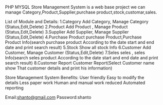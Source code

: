 PHP MYSQL Store Management System is a web base project we can manage Category,Product,Supplier,purchase product,stock,customar,sales.

List of Module and  Details:
1.Category
Add Category, Manage Category (Status,Edit,Delete)
2.Product
Add Product , Manage Product (Status,Edit,Delete)
3.Supplier
Add Supplier, Manage Supplier (Status,Edit,Delete)
4.Purchase Product
purchase Product,Purchase Product Info(search purchase product According to the date start and end date and print search result)
5.Stock
Show all stock Info
6.Customer
Add Customer, Manage Customer (Status,Edit,Delete)
7.Seles
seles , seles Info(search seles product According to the date start and end date and print search result)
8.Customer Report
Customer Report(Select Customer name show That customer details and print his information)

Store Management System Benefits:
User friendly
Easy to modify the details
Less paper work
Human and manual work reduced
Automated reporting

Email:shanto@gmail.com
Password:shanto


